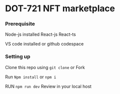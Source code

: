 # DOT-721 NFT marketplace

### Prerequisite
Node-js installed
React-js 
React-ts

VS code installed or github codespace

### Setting up
Clone this repo using `git clone` or Fork

Run `Npm install` or `npm i`

RUN `npm run dev`
Review in your local host
